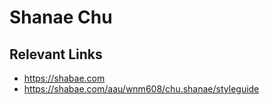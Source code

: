 # Shanae Chu

## Relevant Links
- https://shabae.com
- https://shabae.com/aau/wnm608/chu.shanae/styleguide
